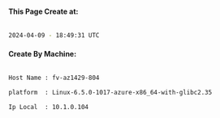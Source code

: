 
   
#### This Page Create at:

```bash

2024-04-09 - 18:49:31 UTC

```

#### Create By Machine:

```bash

Host Name : fv-az1429-804

platform  : Linux-6.5.0-1017-azure-x86_64-with-glibc2.35

Ip Local  : 10.1.0.104

```


